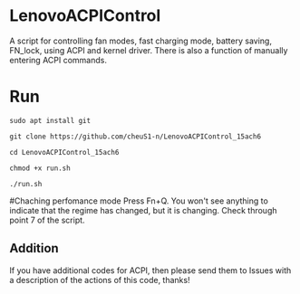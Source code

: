 # LenovoACPIControl

A script for controlling fan modes, fast charging mode, battery saving, FN_lock, using ACPI and kernel driver. There is also a function of manually entering ACPI commands.


# Run

    sudo apt install git 

    git clone https://github.com/cheuS1-n/LenovoACPIControl_15ach6 

    cd LenovoACPIControl_15ach6 
    
    chmod +x run.sh

    ./run.sh 

#Chaching perfomance mode
Press Fn+Q.
You won't see anything to indicate that the regime has changed, but it is changing. Check through point 7 of the script.

## Addition
If you have additional codes for ACPI, then please send them to Issues with a description of the actions of this code, thanks!

